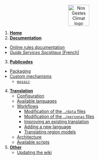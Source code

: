 <div align="center">
  <br/>
  <img src="https://nosgestesclimat.fr/images/petit-logo@2x.png" alt="Nos Gestes Climat logo" width="70" height="70">
  <br/>
</div>

1. [**Home**](https://github.com/datagir/nosgestesclimat/wiki)
2. [**Documentation**](https://github.com/datagir/nosgestesclimat/wiki/Documentation)

- [Online rules documentation](https://github.com/datagir/nosgestesclimat/wiki/Documentation#online-rules-documentation)
- [_Guide Services Sociétaux_ (French)](https://github.com/datagir/nosgestesclimat/wiki/Guide-technique-services-sociétaux)

3. [**Publicodes**](https://github.com/datagir/nosgestesclimat/wiki/Publicodes)

- [Packaging](https://github.com/datagir/nosgestesclimat/wiki/Publicodes#packaging)
- [Custom mechanisms](https://github.com/datagir/nosgestesclimat/wiki/Publicodes#custom-mechanisms)
  - [`mosaic`](https://github.com/datagir/nosgestesclimat/wiki/mosaic)

4. [**Translation**](https://github.com/datagir/nosgestesclimat/wiki/Translation)
   - [Configuration](https://github.com/datagir/nosgestesclimat/wiki/Translation#configuration)
   - [Available languages](https://github.com/datagir/nosgestesclimat/wiki/Translation#available-languages)
   - [Workflows](https://github.com/datagir/nosgestesclimat/wiki/Translation#workflows)
     - [Modification of the `./data` files](https://github.com/datagir/nosgestesclimat/wiki/Translation#modification-of-the-data-files)
     - [Modification of the `./personas` files](https://github.com/datagir/nosgestesclimat/wiki/Translation#modification-of-the-personas-files)
     - [Improving an existing translation](https://github.com/datagir/nosgestesclimat/wiki/Translation#improving-an-existing-translation)
     - [Adding a new language](https://github.com/datagir/nosgestesclimat/wiki/Translation#adding-a-new-language)
     - [Translating region models](https://github.com/datagir/nosgestesclimat/wiki/Translation#translating-region-models)
   - [Architecture](https://github.com/datagir/nosgestesclimat/wiki/Translation#architecture)
   - [Available scripts](https://github.com/datagir/nosgestesclimat/wiki/Translation#available-scripts)
5. [**Other**](https://github.com/datagir/nosgestesclimat/wiki/Other)
   - [Updating the wiki](https://github.com/datagir/nosgestesclimat/wiki/Other#updating-the-wiki)
